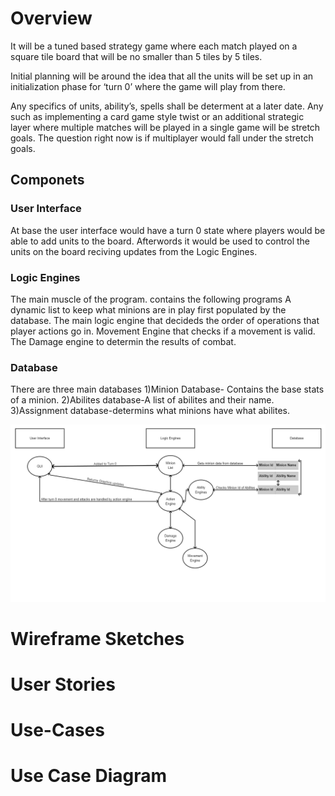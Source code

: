 # Overview
It will be a tuned based strategy game where each match played on a square tile board that will be no smaller than 5 tiles by 5 tiles.

Initial planning will be around the idea that all the units will be set up in an initialization phase for ‘turn 0’ where the game will play from there.

Any specifics of units, ability’s, spells shall be determent at a later date. Any such as implementing a card game style twist or an additional strategic layer where multiple matches will be played in a single game will be stretch goals. The question right now is if multiplayer would fall under the stretch goals.

## Componets
### User Interface
At base the user interface would have a turn 0 state where players would be able to add units to the board. Afterwords it would be used to control the units on the board reciving updates from the Logic Engines.

### Logic Engines
The main muscle of the program. contains the following programs
  A dynamic list to keep what minions are in play first populated by the database.
  The main logic engine that decideds the order of operations that player actions go in.
  Movement Engine that checks if a movement is valid.
  The Damage engine to determin the results of combat.
  

### Database
There are three main databases
  1)Minion Database- Contains the base stats of a minion.
  2)Abilites database-A list of abilites and their name.
  3)Assignment database-determins what minions have what abilites.


![](https://github.com/WDCaldwell/Strategy-Game-For-SENIOR-PROJECT/blob/746cd2f9173306e07a30f72d28a32b2b2d40dd98/ReadMe%20Images/components.png)

# Wireframe Sketches


# User Stories


# Use-Cases


# Use Case Diagram
